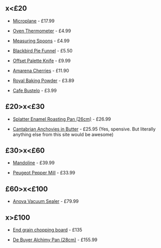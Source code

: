 ## x<£20

 - [Microplane](https://www.souschef.co.uk/products/microplane-cinnamon-orange-premium-zester) - £17.99

 - [Oven Thermometer](https://www.souschef.co.uk/products/oven-thermometer) - £4.99

 - [Measuring Spoons](https://www.souschef.co.uk/products/set-of-4-stainless-steel-measuring-spoons) - £4.99

 - [Blackbird Pie Funnel](https://www.souschef.co.uk/products/blackbird-pie-funnel) - £5.50

 - [Offset Palette Knife](https://www.souschef.co.uk/products/silikomart-offset-palette-knife-medium) - £9.99

 - [Amarena Cherries](https://www.souschef.co.uk/products/fabbri-amarena-cherries-in-syrup-opaline-jar-600g) - £11.90

 - [Royal Baking Powder](https://www.souschef.co.uk/products/royal-baking-powder-tin) - £3.89

 - [Cafe Bustelo](https://www.americangrocer.co.uk/products/cafe-bustelo-espresso-6ct) - £3.99

## £20>x<£30

 - [Splatter Enamel Roasting Pan (26cm)](https://www.souschef.co.uk/products/splatter-fest-enamel-roasting-and-serving-dish-yellow-21cm?variant=39400465727546) - £26.99

 - [Cantabrian Anchovies in Butter](https://www.thetinnedfishmarket.com/products/large-cantabrian-anchovies-in-butter-14-fillets?_pos=1&_sid=a498aa882&_ss=r) - £25.95 (Yes, spensive. But literally anything else from this site would be awesome)

## £30>x<£60

 - [Mandoline](https://www.souschef.co.uk/products/japanese-mandoline) - £39.99

 - [Peugeot Pepper Mill](https://www.souschef.co.uk/products/peugeot-paris-natural-pepper-mill) - £33.99

## £60>x<£100

 - [Anova Vacuum Sealer](https://www.souschef.co.uk/products/anova-sous-vide-vacuum-sealer) - £79.99

## x>£100

 - [End grain chopping board](https://www.hardwoodchoppingboards.co.uk/product/oak-end-grain-chopping-board-14/) - £135

 - [De Buyer Alchimy Pan (28cm)](https://www.souschef.co.uk/products/de-buyer-alchimy-saute-pan-24cm-straight?variant=39398667092026) - £155.99
